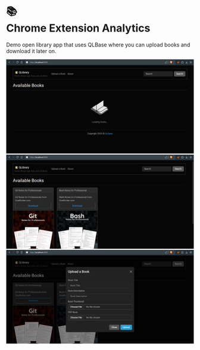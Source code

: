 <p align="center">
    <h1>📚<br/>Chrome Extension Analytics</h1>
</p>

Demo open library app that uses QLBase where you can upload books and download it later on.

<p align="center">
    <img src="screenshots/screenshot_1.png" />
    <img src="screenshots/screenshot_2.png" />
    <img src="screenshots/screenshot_3.png" />
</p>
